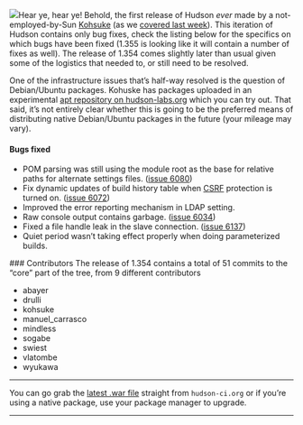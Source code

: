 ![](http://agentdero.cachefly.net/continuousblog/scenic_hudson.png)Hear ye, hear ye! Behold, the first release of Hudson _ever_ made by a not-employed-by-Sun <a href="http://twitter.com/kohsukekawa" id="aptureLink_7UNdgyqEaS">Kohsuke</a> (as we [covered last week](http://blog.hudson-ci.org/content/kohsuke-leaves-sun)). This iteration of Hudson contains only bug fixes, check the listing below for the specifics on which bugs have been fixed (1.355 is looking like it will contain a number of fixes as well). The release of 1.354 comes slightly later than usual given some of the logistics that needed to, or still need to be resolved.

One of the infrastructure issues that’s half-way resolved is the question of Debian/Ubuntu packages. Kohuske has packages uploaded in an experimental [apt repository on hudson-labs.org](http://hudson-labs.org/debian/) which you can try out. That said, it’s not entirely clear whether this is going to be the preferred means of distributing native Debian/Ubuntu packages in the future (your mileage may vary).

#### Bugs fixed

- POM parsing was still using the module root as the base for relative paths for alternate settings files. ([issue 6080](http://issues.hudson-ci.org/browse/HUDSON-6080))
- Fix dynamic updates of build history table when <a href="http://en.wikipedia.org/wiki/Cross-site%20request%20forgery" id="aptureLink_MAx8CeZUo3">CSRF</a> protection is turned on. ([issue 6072](http://issues.hudson-ci.org/browse/HUDSON-6072))
- Improved the error reporting mechanism in LDAP setting.
- Raw console output contains garbage. ([issue 6034](http://issues.hudson-ci.org/browse/HUDSON-6034))
- Fixed a file handle leak in the slave connection. ([issue 6137](http://issues.hudson-ci.org/browse/HUDSON-6137))
- Quiet period wasn’t taking effect properly when doing parameterized builds.

\#\#\# Contributors The release of 1.354 contains a total of 51 commits to the “core” part of the tree, from 9 different contributors

- abayer
- drulli
- kohsuke
- manuel_carrasco
- mindless
- sogabe
- swiest
- vlatombe
- wyukawa

---

You can go grab the [latest .war file](http://hudson-ci.org/latest/hudson.war) straight from `hudson-ci.org` or if you’re using a native package, use your package manager to upgrade.

---
